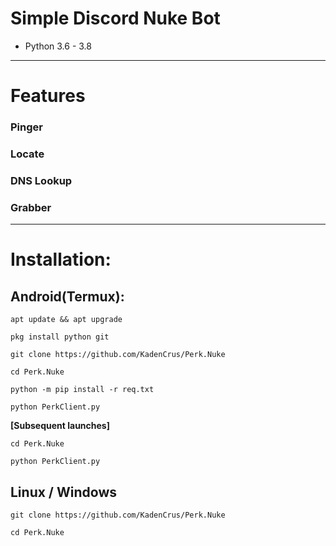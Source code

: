 # Simple Discord Nuke Bot
* Python 3.6 - 3.8
***
# Features
<h3>Pinger</h3>
<h3>Locate</h3>
<h3>DNS Lookup</h3>
<h3>Grabber</h3>


***
# Installation:
## Android(Termux):
```console
apt update && apt upgrade

pkg install python git

git clone https://github.com/KadenCrus/Perk.Nuke

cd Perk.Nuke

python -m pip install -r req.txt

python PerkClient.py
```
**[Subsequent launches]**
```console
cd Perk.Nuke

python PerkClient.py
```
## Linux / Windows
```console
git clone https://github.com/KadenCrus/Perk.Nuke

cd Perk.Nuke
